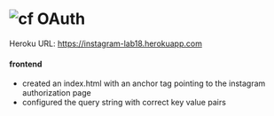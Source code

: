 ![cf](http://i.imgur.com/7v5ASc8.png) OAuth
===
Heroku URL: https://instagram-lab18.herokuapp.com

#### frontend 
* created an index.html with an anchor tag pointing to the instagram authorization page 
* configured the query string with correct key value pairs
